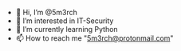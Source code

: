 - 👋 Hi, I’m @5m3rch
- 👀 I’m interested in IT-Security
- 🌱 I’m currently learning Python
- 📫 How to reach me "5m3rch@protonmail.com"
